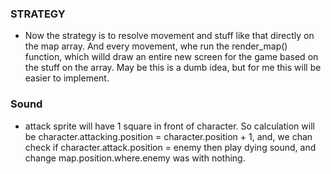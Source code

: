 ### STRATEGY

- Now the strategy is to resolve movement and stuff like that directly on the map array. And every movement, whe run the render_map() function,
which willd draw an entire new screen for the game based on the stuff on the array. May be this is a dumb idea, but for me this will be easier
to implement.

### Sound
- attack sprite will have 1 square in front of character. So calculation will be character.attacking.position = character.position + 1, and,
we chan check if character.attack.position = enemy then play dying sound, and change map.position.where.enemy was with nothing.
